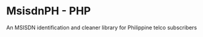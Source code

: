 MsisdnPH - PHP
=====================

An MSISDN identification and cleaner library for Philippine telco subscribers
